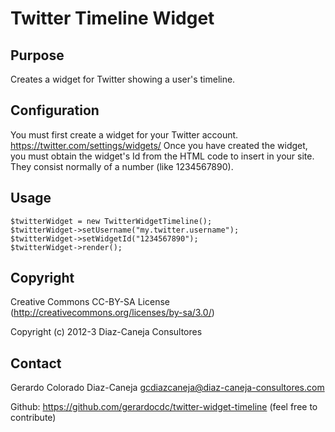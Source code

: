 Twitter Timeline Widget
=======================

Purpose
-------
Creates a widget for Twitter showing a user's timeline.

Configuration
-------------
You must first create a widget for your Twitter account.
https://twitter.com/settings/widgets/
Once you have created the widget, you must obtain the widget's Id from the HTML code to insert in your site. They consist normally of a number (like 1234567890).

Usage
-----
	$twitterWidget = new TwitterWidgetTimeline();
	$twitterWidget->setUsername("my.twitter.username");
	$twitterWidget->setWidgetId("1234567890");
	$twitterWidget->render();

Copyright
---------
Creative Commons CC-BY-SA License (http://creativecommons.org/licenses/by-sa/3.0/)

Copyright (c) 2012-3 Diaz-Caneja Consultores

Contact
--------
Gerardo Colorado Diaz-Caneja   gcdiazcaneja@diaz-caneja-consultores.com

Github: https://github.com/gerardocdc/twitter-widget-timeline (feel free to contribute)